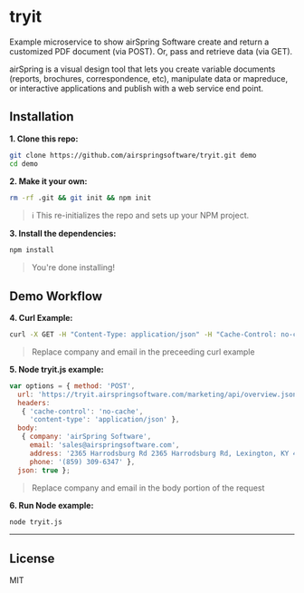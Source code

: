 # tryit
Example microservice to show airSpring Software create and return a customized PDF document (via POST).  Or, pass and retrieve data (via GET).

airSpring is a visual design tool that lets you create variable documents (reports, brochures, correspondence, etc), manipulate data or mapreduce, or interactive applications and publish with a web service end point.

## Installation

**1. Clone this repo:**

```sh
git clone https://github.com/airspringsoftware/tryit.git demo
cd demo
```
**2. Make it your own:**

```sh
rm -rf .git && git init && npm init
```

> :information_source: This re-initializes the repo and sets up your NPM project.


**3. Install the dependencies:**

```sh
npm install
```

> You're done installing! 

## Demo Workflow


**4. Curl Example:**

```sh
curl -X GET -H "Content-Type: application/json" -H "Cache-Control: no-cache" "https://tryit.airspringsoftware.com/marketing/api/overview.json?company=your_company_name&email=your_email_address&address=your_company_address&phone=your_phone_number"
```
> Replace company and email in the preceeding curl example

**5. Node tryit.js example:**

```js
var options = { method: 'POST',
  url: 'https://tryit.airspringsoftware.com/marketing/api/overview.json',
  headers: 
   { 'cache-control': 'no-cache',
     'content-type': 'application/json' },
  body: 
   { company: 'airSpring Software',
     email: 'sales@airspringsoftware.com',
     address: '2365 Harrodsburg Rd 2365 Harrodsburg Rd, Lexington, KY 40504',
     phone: '(859) 309-6347' },
  json: true };
```
> Replace company and email in the body portion of the request

**6. Run Node example:**
```sh
node tryit.js
```

---


## License

MIT

